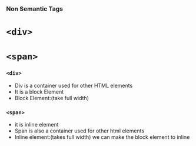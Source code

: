 ### Non Semantic Tags
# `<div>`
# `<span>`

### `<div>`
- Div is a container used for other HTML elements
- It is a block Element
- Block Element:(take full width)

### `<span>`
-  it is inline element
- Span is also a container used for other   html  elements
-  Inline element:(takes full width)
we can make the block element to inline